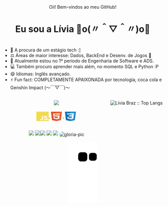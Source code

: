 <div align="center">
Oii! Bem-vindos ao meu GitHub!
<h1> Eu sou a Lívia 🌹o(〃＾▽＾〃)o🌹 <h1>
  
</div>
  
- 🔭 A procura de um estágio tech :]
- ⚖ Áreas de maior interesse: Dados, BackEnd e Desenv. de Jogos 🥰
- 🌱 Atualmente estou no 1º período de Engenharia de Software e ADS.
- 💻 Também procuro aprender mais além, no momento SQL e Python :P
- 😄 Idiomas: Inglês avançado.
- ⚡ Fun fact: COMPLETAMENTE APAIXONADA por tecnologia, coca cola e Genshin Impact (～￣▽￣)～

 ## 
  
<div align= "center">
  <a href="https://github.com/liviabraz">
  <img height="130em" src="https://github-readme-stats.vercel.app/api?username=liviabraz&show_icons=true&theme=midnight-purple&include_all_commits=true&count_private=true"/>
  <img style="float: right;" height="130em" src="https://github-readme-stats.vercel.app/api/top-langs/?username=liviabraz&langs_count=10&theme=midnight-purple&layout=compact" alt="Lívia Braz :: Top Langs" />
</div>

<div align="center" style="display: inline_block"><br>
  <img align="center" alt="JS" height="30" width="40" src="https://raw.githubusercontent.com/devicons/devicon/master/icons/javascript/javascript-plain.svg">
  <img align="center" alt="HTML" height="30" width="40" src="https://raw.githubusercontent.com/devicons/devicon/master/icons/html5/html5-original.svg">
  <img align="center" alt="CSS" height="30" width="40" src="https://raw.githubusercontent.com/devicons/devicon/master/icons/css3/css3-original.svg">
          
</div>
  
 ##
 
<div align="center" style="display: inline_block">  
  <a href="https://instagram.com/mrslonli" target="_blank"><img src="https://img.shields.io/badge/-Instagram-%23E4405F?style=for-the-badge&logo=instagram&logoColor=white" target="_blank"></a>
 	<a href="https://www.twitch.tv/glorinyaa" target="_blank"><img src="https://img.shields.io/badge/Twitch-9146FF?style=for-the-badge&logo=twitch&logoColor=white" target="_blank"></a
  <a href="mailto:revoltz.282@gmail.com"><img src="https://img.shields.io/badge/-Gmail-%23333?style=for-the-badge&logo=gmail&logoColor=white" target="_blank"></a>
  <a href="https://www.linkedin.com/in/lívia-braz/" target="_blank"><img src="https://img.shields.io/badge/-LinkedIn-%230077B5?style=for-the-badge&logo=linkedin&logoColor=white" target="_blank"></a> 
  <a href="https://open.spotify.com/user/oueukk72u79qtuhiayjhf0z6u?si=YQKvmWrURsur7a_hCD6_Sg&utm_source=copy-link" target="_blank"><img src="https://img.shields.io/badge/Spotify-1ED760?&style=for-the-badge&logo=spotify&logoColor=white" target="_blank"></a>
  <img align="center" alt="gloria-pic" height="260" style="border-radius:50px;" src="https://share-cdn.picrew.me/shareImg/org/202203/1472643_sbBS9Wo4.png">
  
   ![Snake animation](https://github.com/liviabraz/liviabraz/blob/output/github-contribution-grid-snake.svg)
  
</div>
 
  
  
  
